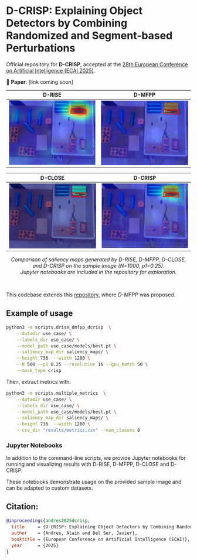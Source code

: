 # D-CRISP: Explaining Object Detectors by Combining Randomized and Segment-based Perturbations

Official repository for **D-CRISP**, accepted at the [28th European Conference on Artificial Intelligence (ECAI 2025)](https://ecai2025.org/).  

📄 **Paper**: [link coming soon]  

<div align="center">
  
| D-RISE | D-MFPP |
|:------:|:------:|
| <img src="imgs_readme/d-rise.png" width="300"/> | <img src="imgs_readme/d-mfpp.png" width="300"/> |

| D-CLOSE | D-CRISP |
|:-------:|:-------:|
| <img src="imgs_readme/d-close.png" width="300"/> | <img src="imgs_readme/d-crisp.png" width="300"/> |

<em>Comparison of saliency maps generated by D-RISE, D-MFPP, D-CLOSE, and D-CRISP on the sample image (N=1000, p1=0.25).  
Jupyter notebooks are included in the repository for exploration.</em>

</div>

<br>

This codebase extends this [repository](https://github.com/aklein1995/drise_dmfpp_ddeletion), where *D-MFPP* was proposed.

## Example of usage

```bash
python3 -m scripts.drise_dmfpp_dcrisp  \
    --datadir use_case/ \
    --labels_dir use_case/ \
    --model_path use_case/models/best.pt \
    --saliency_map_dir saliency_maps/ \
    --height 736  --width 1280 \
    --N 500 --p1 0.25 --resolution 16 --gpu_batch 50 \
    --mask_type crisp
```

Then, extract metrics with:

```bash
python3 -m scripts.multiple_metrics  \
    --datadir use_case/ \
    --labels_dir use_case/ \
    --model_path use_case/models/best.pt \
    --saliency_map_dir saliency_maps/ \
    --height 736  --width 1280 \
    --csv_dir "results/metrics.csv" --num_classes 8
```

### Jupyter Notebooks
In addition to the command-line scripts, we provide Jupyter notebooks for running and visualizing results with D-RISE, D-MFPP, D-CLOSE and D-CRISP.

These notebooks demonstrate usage on the provided sample image and can be adapted to custom datasets.

## Citation:
```bibtex
@inproceedings{andres2025dcrisp,
  title     = {D-CRISP: Explaining Object Detectors by Combining Randomized and Segment-based Perturbations},
  author    = {Andres, Alain and Del Ser, Javier},
  booktitle = {European Conference on Artificial Intelligence (ECAI)},
  year      = {2025}
}
